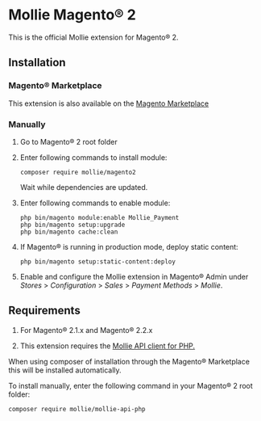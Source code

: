 # Mollie Magento® 2

This is the official Mollie extension for Magento® 2.

## Installation

### Magento® Marketplace

This extension is also available on the [Magento Marketplace](https://marketplace.magento.com/mollie-magento2.html)

### Manually

1. Go to Magento® 2 root folder

2. Enter following commands to install module:

   ```
   composer require mollie/magento2
   ```

   Wait while dependencies are updated.

3. Enter following commands to enable module:

   ```
   php bin/magento module:enable Mollie_Payment
   php bin/magento setup:upgrade
   php bin/magento cache:clean
   ```

4. If Magento® is running in production mode, deploy static content: 

   ```
   php bin/magento setup:static-content:deploy
   ```

5. Enable and configure the Mollie extension in Magento® Admin under *Stores* >
   *Configuration* > *Sales* > *Payment Methods* > *Mollie*.

## Requirements

1) For Magento® 2.1.x and Magento® 2.2.x

2) This extension requires the [Mollie API client for PHP.](https://github.com/mollie/mollie-api-php)

When using composer of installation through the Magento® Marketplace this will be installed automatically.

To install manually, enter the following command in your Magento® 2 root folder:
```
composer require mollie/mollie-api-php
```

